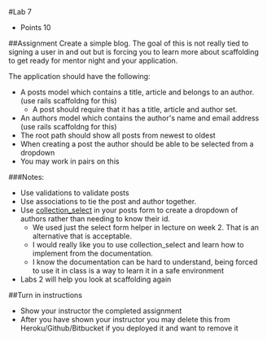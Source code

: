 #Lab 7
* Points 10

##Assignment
Create a simple blog. The goal of this is not really tied to signing a user in 
and out but is forcing you to learn more about scaffolding to get ready for mentor 
night and your application.

The application should have the following:
* A posts model which contains a title, article and belongs to an author. (use rails scaffoldng for this)
    * A post should require that it has a title, article and author set.
* An authors model which contains the author's name and email address (use rails scaffoldng for this)
* The root path should show all posts from newest to oldest
* When creating a post the author should be able to be selected from a dropdown
* You may work in pairs on this

###Notes:
* Use validations to validate posts
* Use associations to tie the post and author together.
* Use [collection_select](http://apidock.com/rails/ActionView/Helpers/FormOptionsHelper/collection_select) in your posts form to create a dropdown of authors rather than needing to know their id.
  * We used just the select form helper in lecture on week 2.  That is an alternative that is acceptable. 
  * I would really like you to use collection_select and learn how to implement from the documentation.
  * I know the documentation can be hard to understand, being forced to use it in class is a way to learn it in a safe environment
* Labs 2 will help you look at scaffolding again


##Turn in instructions
* Show your instructor the completed assignment
* After you have shown your instructor you may delete this from Heroku/Github/Bitbucket if you deployed it and want to remove it
